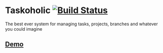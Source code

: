 # Taskoholic [![Build Status](https://travis-ci.org/RailsMafia/taskoholic.svg?branch=master)](https://travis-ci.org/RailsMafia/taskoholic)

The best ever system for managing tasks, projects, branches and whatever you could imagine 

## [Demo](http://taskoholic.herokuapp.com/) 


